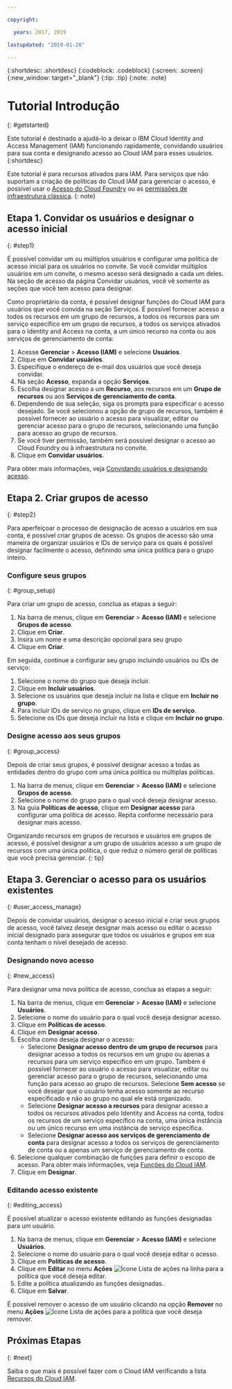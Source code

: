 ```yaml
---

copyright:

  years: 2017, 2019

lastupdated: "2019-01-28"

---
```


{:shortdesc: .shortdesc}
{:codeblock: .codeblock}
{:screen: .screen}
{:new_window: target="_blank"}
{:tip: .tip}
{:note: .note}

# Tutorial Introdução
{: #getstarted}

Este tutorial é destinado a ajudá-lo a deixar o IBM Cloud Identity and Access Management (IAM) funcionando rapidamente, convidando usuários para sua conta e designando acesso ao Cloud IAM para esses usuários. 
{:shortdesc}

Este tutorial é para recursos ativados para IAM. Para serviços que não suportam a criação de políticas do Cloud IAM para gerenciar o acesso, é possível usar o [Acesso do Cloud Foundry](/docs/iam?topic=iam-cfaccess#cfaccess) ou as [permissões de infraestrutura clássica](/docs/iam?topic=iam-infrapermission#infrapermission). 
{: note}


## Etapa 1. Convidar os usuários e designar o acesso inicial
{: #step1}

É possível convidar um ou múltiplos usuários e configurar uma política de acesso inicial para os usuários no
convite. Se você convidar múltiplos usuários em um convite, o mesmo acesso será designado a cada um deles. Na seção de acesso da página Convidar usuários, você vê somente as seções que você tem acesso para designar.

Como proprietário da conta, é possível designar funções do Cloud IAM para usuários que você convida na seção Serviços. É possível fornecer acesso a todos os recursos em um grupo de recursos, a todos os recursos para um serviço específico
em um grupo de recursos, a todos os serviços ativados para o Identity and Access na conta, a um único recurso na conta ou
aos serviços de gerenciamento de conta:

1. Acesse **Gerenciar** &gt; **Acesso (IAM)** e selecione **Usuários**.
2. Clique em **Convidar usuários**.
3. Especifique o endereço de e-mail dos usuários que você deseja convidar.
4. Na seção **Acesso**, expanda a opção **Serviços**.
5. Escolha designar acesso a um **Recurso**, aos recursos em um **Grupo de
recursos** ou aos **Serviços de gerenciamento de conta**.
6. Dependendo de sua seleção, siga os prompts para especificar o acesso desejado. Se você selecionou a opção de grupo de recursos, também é possível fornecer ao usuário o acesso para visualizar, editar ou gerenciar acesso para o grupo de recursos, selecionando uma função para acesso ao grupo de recursos.
7. Se você tiver permissão, também será possível designar o acesso ao Cloud Foundry ou à infraestrutura no convite.
8. Clique em **Convidar usuários**.

Para obter mais informações, veja [Convidando usuários e designando acesso](/docs/iam?topic=iam-iamuserinv#iamuserinv).

## Etapa 2. Criar grupos de acesso
{: #step2}

Para aperfeiçoar o processo de designação de acesso a usuários em sua conta, é possível criar grupos de acesso. Os grupos de acesso são uma maneira de organizar usuários e IDs de serviço para os quais é possível designar facilmente o acesso, definindo uma única política para o grupo inteiro.

### Configure seus grupos
{: #group_setup}

Para criar um grupo de acesso, conclua as etapas a seguir:

1. Na barra de menus, clique em **Gerenciar** &gt; **Acesso (IAM)** e selecione **Grupos de acesso**.
2. Clique em **Criar**.
3. Insira um nome e uma descrição opcional para seu grupo
4. Clique em **Criar**.

Em seguida, continue a configurar seu grupo incluindo usuários ou IDs de serviço:

1. Selecione o nome do grupo que deseja incluir.
2. Clique em **Incluir usuários**.
3. Selecione os usuários que deseja incluir na lista e clique em **Incluir no grupo**.
4. Para incluir IDs de serviço no grupo, clique em **IDs de serviço**.
5. Selecione os IDs que deseja incluir na lista e clique em **Incluir no grupo**.

### Designe acesso aos seus grupos
{: #group_access}

Depois de criar seus grupos, é possível designar acesso a todas as entidades dentro do grupo com uma única política ou múltiplas políticas. 

1. Na barra de menus, clique em **Gerenciar** &gt; **Acesso (IAM)** e selecione **Grupos de acesso**.
2. Selecione o nome do grupo para o qual você deseja designar acesso.
3. Na guia **Políticas de acesso**, clique em **Designar acesso** para configurar uma política de acesso. Repita conforme necessário para designar mais acesso.

Organizando recursos em grupos de recursos e usuários em grupos de acesso, é possível designar a um grupo de usuários acesso a um grupo de recursos com uma única política, o que reduz o número geral de políticas que você precisa gerenciar.
{: tip}


## Etapa 3. Gerenciar o acesso para os usuários existentes
{: #user_access_manage}

Depois de convidar usuários, designar o acesso inicial e criar seus grupos de acesso, você talvez deseje designar mais acesso ou editar o acesso inicial designado para assegurar que todos os usuários e grupos em sua conta tenham o nível desejado de acesso.

### Designando novo acesso
{: #new_access}

Para designar uma nova política de acesso, conclua as etapas a seguir:

1. Na barra de menus, clique em **Gerenciar** &gt; **Acesso (IAM)** e selecione **Usuários**.
2. Selecione o nome do usuário para o qual você deseja designar acesso.
3. Clique em **Políticas de acesso**.
4. Clique em **Designar acesso**.
5. Escolha como deseja designar o acesso: 
    * Selecione **Designar acesso dentro de um grupo de recursos** para designar acesso a todos os recursos em um grupo ou apenas a recursos para um serviço específico em um grupo. Também é possível fornecer ao usuário o acesso para visualizar, editar ou gerenciar acesso para o grupo de recursos, selecionando uma função para acesso ao grupo de recursos. Selecione **Sem acesso** se você desejar que o usuário tenha acesso somente ao recurso especificado e não ao grupo no qual ele está organizado.
    * Selecione **Designar acesso a recursos** para designar acesso a todos os recursos ativados pelo Identity and Access na conta, todos os recursos de um serviço específico na conta, uma única instância ou um único recurso em uma instância de serviço específica. 
    * Selecione **Designar acesso aos serviços de gerenciamento de conta** para designar
acesso a todos os serviços de gerenciamento de conta ou a apenas um serviço de gerenciamento de conta. 
5. Selecione qualquer combinação de funções para definir o escopo de acesso. Para obter mais informações, veja [Funções do Cloud IAM](/docs/iam?topic=iam-iamusermanrol#iamusermanrol).
6. Clique em **Designar**.


### Editando acesso existente
{: #editing_access}

É possível atualizar o acesso existente editando as funções designadas para um usuário.

1. Na barra de menus, clique em **Gerenciar** &gt; **Acesso (IAM)** e selecione **Usuários**.
2. Selecione o nome do usuário para o qual você deseja editar o acesso.
3. Clique em **Políticas de acesso**.
4. Clique em **Editar** no menu **Ações** ![Ícone Lista de ações](../icons/action-menu-icon.svg) na linha para a política que você deseja editar. 
4. Edite a política atualizando as funções designadas.
5. Clique em **Salvar**. 

É possível remover o acesso de um usuário clicando na opção **Remover** no menu **Ações** ![Ícone Lista de ações](../icons/action-menu-icon.svg) para a política que você deseja remover.

## Próximas Etapas
{: #next}

Saiba o que mais é possível fazer com o Cloud IAM verificando a lista [Recursos do Cloud IAM](/docs/iam?topic=iam-features#features).
